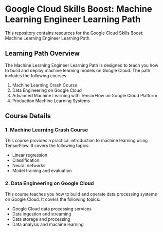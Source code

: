 # Google Cloud Skills Boost: Machine Learning Engineer Learning Path

This repository contains resources for the Google Cloud Skills Boost: Machine Learning Engineer Learning Path.

## Learning Path Overview

The Machine Learning Engineer Learning Path is designed to teach you how to build and deploy machine learning models on Google Cloud. The path includes the following courses:

1. Machine Learning Crash Course
2. Data Engineering on Google Cloud
3. Advanced Machine Learning with TensorFlow on Google Cloud Platform
4. Production Machine Learning Systems

## Course Details

### 1. Machine Learning Crash Course

This course provides a practical introduction to machine learning using TensorFlow. It covers the following topics:

- Linear regression
- Classification
- Neural networks
- Model training and evaluation

### 2. Data Engineering on Google Cloud

This course teaches you how to build and operate data processing systems on Google Cloud. It covers the following topics:

- Google Cloud data processing services
- Data ingestion and streaming
- Data storage and processing
- Data analysis and machine learning




